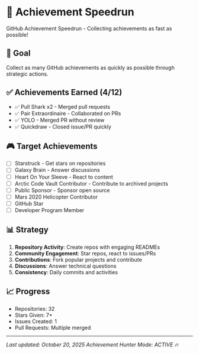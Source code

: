 # 🚀 Achievement Speedrun

GitHub Achievement Speedrun - Collecting achievements as fast as possible!

## 🎯 Goal

Collect as many GitHub achievements as quickly as possible through strategic actions.

## ✅ Achievements Earned (4/12)

- ✅ Pull Shark x2 - Merged pull requests
- ✅ Pair Extraordinaire - Collaborated on PRs
- ✅ YOLO - Merged PR without review
- ✅ Quickdraw - Closed issue/PR quickly

## 🎮 Target Achievements

- [ ] Starstruck - Get stars on repositories
- [ ] Galaxy Brain - Answer discussions
- [ ] Heart On Your Sleeve - React to content
- [ ] Arctic Code Vault Contributor - Contribute to archived projects
- [ ] Public Sponsor - Sponsor open source
- [ ] Mars 2020 Helicopter Contributor
- [ ] GitHub Star
- [ ] Developer Program Member

## 📊 Strategy

1. **Repository Activity**: Create repos with engaging READMEs
2. **Community Engagement**: Star repos, react to issues/PRs
3. **Contributions**: Fork popular projects and contribute
4. **Discussions**: Answer technical questions
5. **Consistency**: Daily commits and activities

## 📈 Progress

- Repositories: 32
- Stars Given: 7+
- Issues Created: 1
- Pull Requests: Multiple merged

---

*Last updated: October 20, 2025*
*Achievement Hunter Mode: ACTIVE 🔥*
